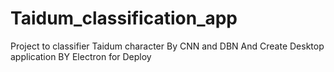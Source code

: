 # Taidum_classification_app
Project to classifier Taidum character By CNN and DBN 
And Create Desktop application BY Electron for Deploy
